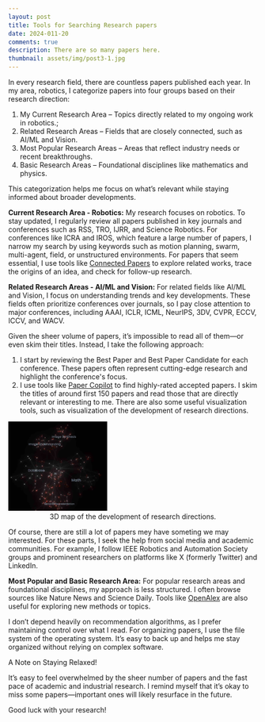 ```yaml
---
layout: post
title: Tools for Searching Research papers
date: 2024-011-20
comments: true
description: There are so many papers here.
thumbnail: assets/img/post3-1.jpg
---
```


<!-- Find a saying, every paper is someone's hard work, I respect there work, but we have limited time, so it's a pitty we can only read part of the work. -->

In every research field, there are countless papers published each year. In my area, robotics, I categorize papers into four groups based on their research direction:
1. My Current Research Area – Topics directly related to my ongoing work in robotics.; 
2. Related Research Areas – Fields that are closely connected, such as AI/ML and Vision.
3. Most Popular Research Areas – Areas that reflect industry needs or recent breakthroughs.
4. Basic Research Areas – Foundational disciplines like mathematics and physics.

This categorization helps me focus on what’s relevant while staying informed about broader developments.


**Current Research Area - Robotics:** My research focuses on robotics. To stay updated, I regularly review all papers published in key journals and conferences such as RSS, TRO, IJRR, and Science Robotics. For conferences like ICRA and IROS, which feature a large number of papers, I narrow my search by using keywords such as motion planning, swarm, multi-agent, field, or unstructured environments.
For papers that seem essential, I use tools like [Connected Papers](https://www.connectedpapers.com) to explore related works, trace the origins of an idea, and check for follow-up research.  

**Related Research Areas - AI/ML and Vision:** For related fields like AI/ML and Vision, I focus on understanding trends and key developments. These fields often prioritize conferences over journals, so I pay close attention to major conferences, including AAAI, ICLR, ICML, NeurIPS, 3DV, CVPR, ECCV, ICCV, and WACV.

Given the sheer volume of papers, it’s impossible to read all of them—or even skim their titles. Instead, I take the following approach:
1. I start by reviewing the Best Paper and Best Paper Candidate for each conference. These papers often represent cutting-edge research and highlight the conference's focus.
2. I use tools like [Paper Copilot](https://papercopilot.com) to find highly-rated accepted papers. I skim the titles of around first 150 papers and read those that are directly relevant or interesting to me. There are also some useful visualization tools, such as visualization of the development of research directions.

<img src="assets/img/post3-2.jpg" alt="drawing" width="200"/>
<center>3D map of the development of research directions.</center>

Of course, there are still a lot of papers mey have someting we may interested. For these parts, I seek the help from social media and academic communities. For example, I follow IEEE Robotics and Automation Society groups and prominent researchers on platforms like X (formerly Twitter) and LinkedIn.

**Most Popular and Basic Research Area:** 
For popular research areas and foundational disciplines, my approach is less structured. I often browse sources like Nature News and Science Daily. Tools like [OpenAlex](https://openalex.org) are also useful for exploring new methods or topics.

I don’t depend heavily on recommendation algorithms, as I prefer maintaining control over what I read. For organizing papers, I use the file system of the operating system. It’s easy to back up and helps me stay organized without relying on complex software.

A Note on Staying Relaxed!

It’s easy to feel overwhelmed by the sheer number of papers and the fast pace of academic and industrial research. I remind myself that it’s okay to miss some papers—important ones will likely resurface in the future.

Good luck with your research!

